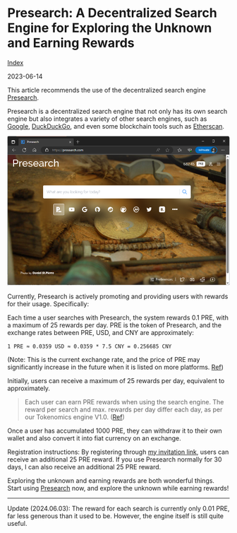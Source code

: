 # Presearch: A Decentralized Search Engine for Exploring the Unknown and Earning Rewards

[Index](index.md)

2023-06-14

This article recommends the use of the decentralized search engine [Presearch](https://presearch.org/signup?rid=2341760).

Presearch is a decentralized search engine that not only has its own search engine but also integrates a variety of other search engines, such as [Google](https://www.google.com), [DuckDuckGo](https://duckduckgo.com), and even some blockchain tools such as [Etherscan](https://etherscan.io/).

![Presearch Homepage](images/2023-06-14-212225-presearch-homepage.png)

Currently, Presearch is actively promoting and providing users with rewards for their usage. Specifically:

Each time a user searches with Presearch, the system rewards 0.1 PRE, with a maximum of 25 rewards per day. PRE is the token of Presearch, and the exchange rates between PRE, USD, and CNY are approximately:

```text
1 PRE ≈ 0.0359 USD ≈ 0.0359 * 7.5 CNY = 0.256685 CNY
```

(Note: This is the current exchange rate, and the price of PRE may significantly increase in the future when it is listed on more platforms. [Ref](https://coinmarketcap.com/currencies/presearch/))

Initially, users can receive a maximum of 25 rewards per day, equivalent to approximately.

> Each user can earn PRE rewards when using the search engine. The reward per search and max. rewards per day differ each day, as per our Tokenomics engine V1.0. ([Ref](https://support.presearch.io/support/solutions/articles/33000260038-how-do-pre-rewards-work-))

Once a user has accumulated 1000 PRE, they can withdraw it to their own wallet and also convert it into fiat currency on an exchange.

Registration instructions: By registering through [my invitation link](https://presearch.org/signup?rid=2341760), users can receive an additional 25 PRE reward. If you use Presearch normally for 30 days, I can also receive an additional 25 PRE reward.

Exploring the unknown and earning rewards are both wonderful things. Start using [Presearch](https://presearch.org/signup?rid=2341760) now, and explore the unknown while earning rewards!

---

Update (2024.06.03): The reward for each search is currently only 0.01 PRE, far less generous than it used to be. However, the engine itself is still quite useful.